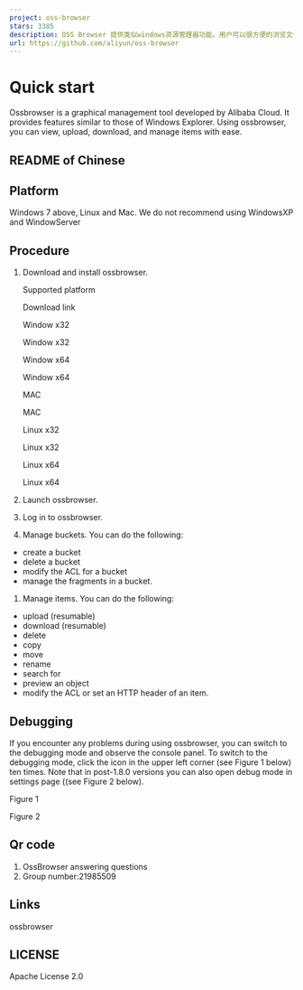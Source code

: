 ```yaml
---
project: oss-browser
stars: 3385
description: OSS Browser 提供类似windows资源管理器功能。用户可以很方便的浏览文件，上传下载文件，支持断点续传等。
url: https://github.com/aliyun/oss-browser
---
```


Quick start
===========

Ossbrowser is a graphical management tool developed by Alibaba Cloud. It provides features similar to those of Windows Explorer. Using ossbrowser, you can view, upload, download, and manage items with ease.

README of Chinese
-----------------

Platform
--------

Windows 7 above, Linux and Mac. We do not recommend using WindowsXP and WindowServer

Procedure
---------

1.  Download and install ossbrowser.
    
    Supported platform
    
    Download link
    
    Window x32
    
    Window x32
    
    Window x64
    
    Window x64
    
    MAC
    
    MAC
    
    Linux x32
    
    Linux x32
    
    Linux x64
    
    Linux x64
    
2.  Launch ossbrowser.
    
3.  Log in to ossbrowser.
    
4.  Manage buckets. You can do the following:
    

-   create a bucket
-   delete a bucket
-   modify the ACL for a bucket
-   manage the fragments in a bucket.

1.  Manage items. You can do the following:

-   upload (resumable)
-   download (resumable)
-   delete
-   copy
-   move
-   rename
-   search for
-   preview an object
-   modify the ACL or set an HTTP header of an item.

Debugging
---------

If you encounter any problems during using ossbrowser, you can switch to the debugging mode and observe the console panel. To switch to the debugging mode, click the icon in the upper left corner (see Figure 1 below) ten times. Note that in post-1.8.0 versions you can also open debug mode in settings page ((see Figure 2 below).

Figure 1

Figure 2

Qr code
-------

1.  OssBrowser answering questions
2.  Group number:21985509

Links
-----

ossbrowser

LICENSE
-------

Apache License 2.0
